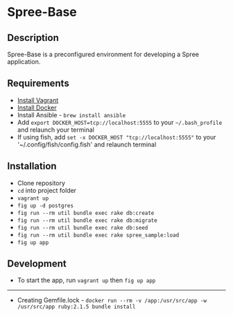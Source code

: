 # Spree-Base

## Description
Spree-Base is a preconfigured environment for developing a Spree application.

## Requirements
 * [Install Vagrant](https://www.vagrantup.com/downloads.html)
 * [Install Docker](https://docs.docker.com/installation/)
 * Install Ansible - `brew install ansible`
 * Add `export DOCKER_HOST=tcp://localhost:5555` to your `~/.bash_profile` and relaunch your terminal
 * If using fish, add `set -x DOCKER_HOST "tcp://localhost:5555"` to your '~/.config/fish/config.fish' and relaunch terminal

## Installation
 * Clone repository
 * `cd` into project folder
 * `vagrant up`
 * `fig up -d postgres`
 * `fig run --rm util bundle exec rake db:create`
 * `fig run --rm util bundle exec rake db:migrate`
 * `fig run --rm util bundle exec rake db:seed`
 * `fig run --rm util bundle exec rake spree_sample:load`
 * `fig up app`

## Development
 * To start the app, run `vagrant up` then `fig up app`

---

 * Creating Gemfile.lock - `docker run --rm -v /app:/usr/src/app -w /usr/src/app ruby:2.1.5 bundle install`
